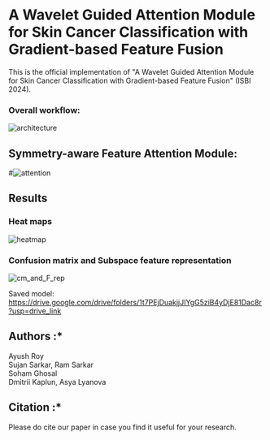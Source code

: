 # A Wavelet Guided Attention Module for Skin Cancer Classification with Gradient-based Feature Fusion
This is the official implementation  of "A Wavelet Guided Attention Module for Skin Cancer Classification with Gradient-based Feature Fusion" (ISBI 2024).

### Overall workflow:
![architecture](https://github.com/AyushRoy2001/A-WAVELET-GUIDED-ATTENTION-MODULE-FOR-SKIN-CANCER-CLASSIFICATION-WITH-GRADIENT-BASED-FEATURE-FUSION/assets/94052139/b03ae873-82d1-4fe0-abe8-1a3525e7d8ad)

##  Symmetry-aware Feature Attention Module:
#![attention](https://github.com/AyushRoy2001/A-WAVELET-GUIDED-ATTENTION-MODULE-FOR-SKIN-CANCER-CLASSIFICATION-WITH-GRADIENT-BASED-FEATURE-FUSION/assets/94052139/0de110f7-7747-4368-b0f7-9621ba543426)

## Results
### Heat maps
![heatmap](https://github.com/AyushRoy2001/A-WAVELET-GUIDED-ATTENTION-MODULE-FOR-SKIN-CANCER-CLASSIFICATION-WITH-GRADIENT-BASED-FEATURE-FUSION/assets/94052139/d3f0b688-597d-48be-a597-b09db1297f4f)

### Confusion matrix and Subspace feature representation
![cm_and_F_rep](https://github.com/AyushRoy2001/A-WAVELET-GUIDED-ATTENTION-MODULE-FOR-SKIN-CANCER-CLASSIFICATION-WITH-GRADIENT-BASED-FEATURE-FUSION/assets/94052139/4138129c-1c92-4d56-82d9-7ef5b95cae83)

Saved model: https://drive.google.com/drive/folders/1t7PEjDuakjjJIYgG5ziB4yDjE81Dac8r?usp=drive_link

## Authors :*
Ayush Roy<br/>
Sujan Sarkar, Ram Sarkar<br/>
Soham Ghosal<br/>
Dmitrii Kaplun, Asya Lyanova<br/>

## Citation :*
Please do cite our paper in case you find it useful for your research.<br/>
```

```
